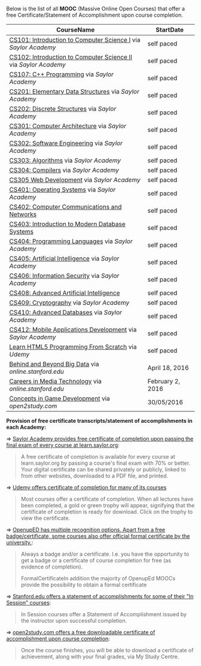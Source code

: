 Below is the list of all **MOOC** (Massive Online Open Courses) that offer a free Certificate/Statement of Accomplishment upon course completion.


CourseName | StartDate
---------  | ---------
| [CS101: Introduction to Computer Science I](https://learn.saylor.org/course/view.php?id=6) via *Saylor Academy* | self paced |
| [CS102: Introduction to Computer Science II](https://learn.saylor.org/course/view.php?id=64) via *Saylor Academy*  | self paced |
| [CS107: C++ Programming](https://learn.saylor.org/course/view.php?id=65) via *Saylor Academy* | self paced |
| [CS201: Elementary Data Structures](https://learn.saylor.org/course/view.php?id=66) via *Saylor Academy* | self paced |
| [CS202: Discrete Structures](https://learn.saylor.org/course/view.php?id=67)  via *Saylor Academy* | self paced |
| [CS301: Computer Architecture](https://learn.saylor.org/course/view.php?id=71) via *Saylor Academy* | self paced |
| [CS302: Software Engineering](https://learn.saylor.org/course/view.php?id=73) via *Saylor Academy* | self paced |
| [CS303: Algorithms](https://learn.saylor.org/course/view.php?id=72) via *Saylor Academy* | self paced |
| [CS304: Compilers](https://learn.saylor.org/course/view.php?id=74) via *Saylor Academy* | self paced |
| [CS305 Web Development](https://learn.saylor.org/course/view.php?id=75) via *Saylor Academy* | self paced |
| [CS401: Operating Systems](https://learn.saylor.org/course/view.php?id=94) via *Saylor Academy* | self paced |
| [CS402: Computer Communications and Networks](https://learn.saylor.org/course/view.php?id=84) | self paced |
| [CS403: Introduction to Modern Database Systems](https://learn.saylor.org/course/view.php?id=93)  | self paced |
| [CS404: Programming Languages](https://learn.saylor.org/course/view.php?id=79) via *Saylor Academy* | self paced |
| [CS405: Artificial Intelligence](https://learn.saylor.org/course/view.php?id=96) via *Saylor Academy* | self paced |
| [CS406: Information Security](https://learn.saylor.org/course/view.php?id=92) via *Saylor Academy* | self paced |
| [CS408: Advanced Artificial Intelligence](https://learn.saylor.org/course/view.php?id=81) | self paced |
| [CS409: Cryptography](https://learn.saylor.org/course/view.php?id=90) via *Saylor Academy* | self paced |
| [CS410: Advanced Databases](https://learn.saylor.org/course/view.php?id=91) via *Saylor Academy* | self paced |
| [CS412: Mobile Applications Development](https://learn.saylor.org/course/view.php?id=95) via *Saylor Academy* | self paced |
| [Learn HTML5 Programming From Scratch](https://www.udemy.com/learn-html5-programming-from-scratch/) via *Udemy* | self paced |
| [Behind and Beyond Big Data](http://online.stanford.edu/course/behind-and-beyond-big-data) via *online.stanford.edu* | April 18, 2016	|
| [Careers in Media Technology](http://online.stanford.edu/course/careers-media-technology) via *online.stanford.edu* | February 2, 2016 |
| [Concepts in Game Development](https://www.open2study.com/courses/concepts-in-game-development) via *open2study.com* | 30/05/2016 |


**Provision of free certificate transcripts/statement of accomplishments in each Academy:**

=> [Saylor Academy provides free certificate of completion upon passing the final exam of every course at learn.saylor.org](https://sayloracademy.zendesk.com/hc/en-us/articles/210853008-About-course-completion-certificates):

> A free certificate of completion is available for every course at learn.saylor.org by passing a course's final exam with 70% or better. Your digital certificate can be shared privately or publicly, linked to from other websites, downloaded to a PDF file, and printed.

=> [Udemy offers certificate of completion for many of its courses](https://support.udemy.com/customer/en/portal/articles/1497724-certificate-of-completion?b_id=11486)

> Most courses offer a certificate of completion. When all lectures have been completed, a gold or green trophy will appear, signifying that the certificate of completion is ready for download. Click on the trophy to view the certificate.

=> [OpenupED has multiple recognition options. Apart from a free badge/certificate, some courses also offer official formal certificate by the university.](http://www.openuped.eu/mooc-features/47-recognition-options):

> Always a badge and/or a certificate. I.e. you have the opportunity to get a badge or a certificate of course completion for free (as evidence of completion). 
> 
> FormalCertificateIn addition the majority of OpenupEd MOOCs provide the possibility to obtain a formal certificate

=>  [Stanford.edu offers a statement of accomplishments for some of their "In Session" courses](http://online.stanford.edu/courses/allcourses):

> In Session courses offer a Statement of Accomplishment issued by the instructor upon successful completion. 

=> [open2study.com offers a free downloadable certificate of accomplishment upon course completion](https://www.open2study.com/howitworks):

> Once the course finishes, you will be able to download a certificate of achievement, along with your final grades, via My Study Centre. 

